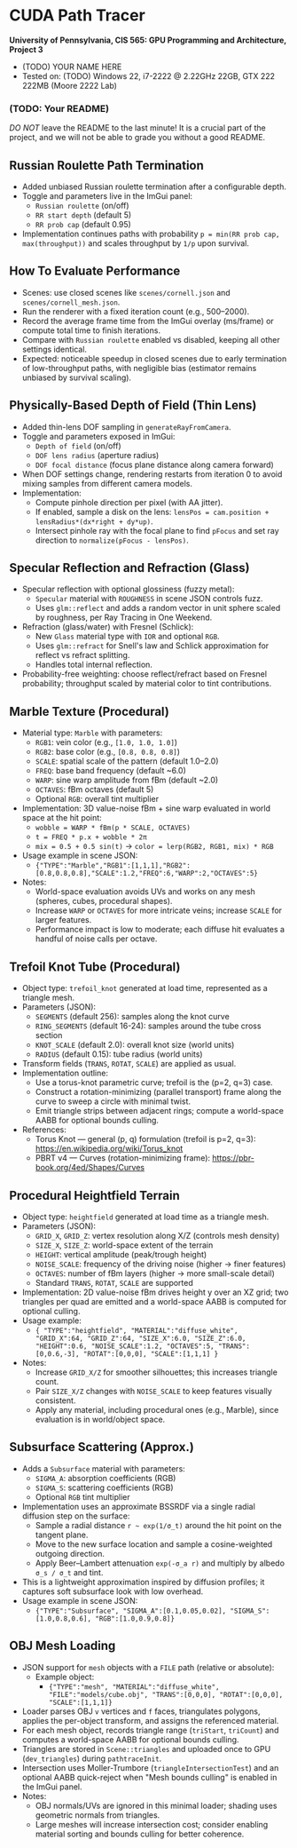 ﻿CUDA Path Tracer
================

**University of Pennsylvania, CIS 565: GPU Programming and Architecture, Project 3**

* (TODO) YOUR NAME HERE
* Tested on: (TODO) Windows 22, i7-2222 @ 2.22GHz 22GB, GTX 222 222MB (Moore 2222 Lab)

### (TODO: Your README)

*DO NOT* leave the README to the last minute! It is a crucial part of the
project, and we will not be able to grade you without a good README.

Russian Roulette Path Termination
---------------------------------

- Added unbiased Russian roulette termination after a configurable depth.
- Toggle and parameters live in the ImGui panel:
  - `Russian roulette` (on/off)
  - `RR start depth` (default 5)
  - `RR prob cap` (default 0.95)
- Implementation continues paths with probability `p = min(RR prob cap, max(throughput))` and scales throughput by `1/p` upon survival.

How To Evaluate Performance
---------------------------

- Scenes: use closed scenes like `scenes/cornell.json` and `scenes/cornell_mesh.json`.
- Run the renderer with a fixed iteration count (e.g., 500–2000).
- Record the average frame time from the ImGui overlay (ms/frame) or compute total time to finish iterations.
- Compare with `Russian roulette` enabled vs disabled, keeping all other settings identical.
- Expected: noticeable speedup in closed scenes due to early termination of low-throughput paths, with negligible bias (estimator remains unbiased by survival scaling).

Physically-Based Depth of Field (Thin Lens)
-------------------------------------------

- Added thin-lens DOF sampling in `generateRayFromCamera`.
- Toggle and parameters exposed in ImGui:
  - `Depth of field` (on/off)
  - `DOF lens radius` (aperture radius)
  - `DOF focal distance` (focus plane distance along camera forward)
- When DOF settings change, rendering restarts from iteration 0 to avoid mixing samples from different camera models.
- Implementation:
  - Compute pinhole direction per pixel (with AA jitter).
  - If enabled, sample a disk on the lens: `lensPos = cam.position + lensRadius*(dx*right + dy*up)`.
  - Intersect pinhole ray with the focal plane to find `pFocus` and set ray direction to `normalize(pFocus - lensPos)`.

Specular Reflection and Refraction (Glass)
------------------------------------------

- Specular reflection with optional glossiness (fuzzy metal):
  - `Specular` material with `ROUGHNESS` in scene JSON controls fuzz.
  - Uses `glm::reflect` and adds a random vector in unit sphere scaled by roughness, per Ray Tracing in One Weekend.
- Refraction (glass/water) with Fresnel (Schlick):
  - New `Glass` material type with `IOR` and optional `RGB`.
  - Uses `glm::refract` for Snell's law and Schlick approximation for reflect vs refract splitting.
  - Handles total internal reflection.
- Probability-free weighting: choose reflect/refract based on Fresnel probability; throughput scaled by material color to tint contributions.

Marble Texture (Procedural)
---------------------------

- Material type: `Marble` with parameters:
  - `RGB1`: vein color (e.g., `[1.0, 1.0, 1.0]`)
  - `RGB2`: base color (e.g., `[0.8, 0.8, 0.8]`)
  - `SCALE`: spatial scale of the pattern (default 1.0–2.0)
  - `FREQ`: base band frequency (default ~6.0)
  - `WARP`: sine warp amplitude from fBm (default ~2.0)
  - `OCTAVES`: fBm octaves (default 5)
  - Optional `RGB`: overall tint multiplier
- Implementation: 3D value-noise fBm + sine warp evaluated in world space at the hit point:
  - `wobble = WARP * fBm(p * SCALE, OCTAVES)`
  - `t = FREQ * p.x + wobble * 2π`
  - `mix = 0.5 + 0.5 sin(t)` → `color = lerp(RGB2, RGB1, mix) * RGB`
- Usage example in scene JSON:
  - `{"TYPE":"Marble","RGB1":[1,1,1],"RGB2":[0.8,0.8,0.8],"SCALE":1.2,"FREQ":6,"WARP":2,"OCTAVES":5}`
- Notes:
  - World-space evaluation avoids UVs and works on any mesh (spheres, cubes, procedural shapes).
  - Increase `WARP` or `OCTAVES` for more intricate veins; increase `SCALE` for larger features.
  - Performance impact is low to moderate; each diffuse hit evaluates a handful of noise calls per octave.

Trefoil Knot Tube (Procedural)
------------------------------

- Object type: `trefoil_knot` generated at load time, represented as a triangle mesh.
- Parameters (JSON):
  - `SEGMENTS` (default 256): samples along the knot curve
  - `RING_SEGMENTS` (default 16-24): samples around the tube cross section
  - `KNOT_SCALE` (default 2.0): overall knot size (world units)
  - `RADIUS` (default 0.15): tube radius (world units)
- Transform fields (`TRANS`, `ROTAT`, `SCALE`) are applied as usual.
- Implementation outline:
  - Use a torus-knot parametric curve; trefoil is the (p=2, q=3) case.
  - Construct a rotation-minimizing (parallel transport) frame along the curve to sweep a circle with minimal twist.
  - Emit triangle strips between adjacent rings; compute a world-space AABB for optional bounds culling.
- References:
  - Torus Knot — general (p, q) formulation (trefoil is p=2, q=3): https://en.wikipedia.org/wiki/Torus_knot
  - PBRT v4 — Curves (rotation-minimizing frame): https://pbr-book.org/4ed/Shapes/Curves

Procedural Heightfield Terrain
-----------------------------

- Object type: `heightfield` generated at load time as a triangle mesh.
- Parameters (JSON):
  - `GRID_X`, `GRID_Z`: vertex resolution along X/Z (controls mesh density)
  - `SIZE_X`, `SIZE_Z`: world-space extent of the terrain
  - `HEIGHT`: vertical amplitude (peak/trough height)
  - `NOISE_SCALE`: frequency of the driving noise (higher → finer features)
  - `OCTAVES`: number of fBm layers (higher → more small-scale detail)
  - Standard `TRANS`, `ROTAT`, `SCALE` are supported
- Implementation: 2D value-noise fBm drives height y over an XZ grid; two triangles per quad are emitted and a world-space AABB is computed for optional culling.
- Usage example:
  - `{ "TYPE":"heightfield", "MATERIAL":"diffuse_white", "GRID_X":64, "GRID_Z":64, "SIZE_X":6.0, "SIZE_Z":6.0, "HEIGHT":0.6, "NOISE_SCALE":1.2, "OCTAVES":5, "TRANS":[0,0.6,-3], "ROTAT":[0,0,0], "SCALE":[1,1,1] }`
- Notes:
  - Increase `GRID_X/Z` for smoother silhouettes; this increases triangle count.
  - Pair `SIZE_X/Z` changes with `NOISE_SCALE` to keep features visually consistent.
  - Apply any material, including procedural ones (e.g., Marble), since evaluation is in world/object space.

Subsurface Scattering (Approx.)
-------------------------------

- Adds a `Subsurface` material with parameters:
  - `SIGMA_A`: absorption coefficients (RGB)
  - `SIGMA_S`: scattering coefficients (RGB)
  - Optional `RGB` tint multiplier
- Implementation uses an approximate BSSRDF via a single radial diffusion step on the surface:
  - Sample a radial distance `r ~ exp(1/σ_t)` around the hit point on the tangent plane.
  - Move to the new surface location and sample a cosine-weighted outgoing direction.
  - Apply Beer–Lambert attenuation `exp(-σ_a r)` and multiply by albedo `σ_s / σ_t` and tint.
- This is a lightweight approximation inspired by diffusion profiles; it captures soft subsurface look with low overhead.
- Usage example in scene JSON:
  - `{"TYPE":"Subsurface", "SIGMA_A":[0.1,0.05,0.02], "SIGMA_S":[1.0,0.8,0.6], "RGB":[1.0,0.9,0.8]}`


OBJ Mesh Loading
----------------

- JSON support for `mesh` objects with a `FILE` path (relative or absolute):
  - Example object:
    - `{"TYPE":"mesh", "MATERIAL":"diffuse_white", "FILE":"models/cube.obj", "TRANS":[0,0,0], "ROTAT":[0,0,0], "SCALE":[1,1,1]}`
- Loader parses OBJ `v` vertices and `f` faces, triangulates polygons, applies the per-object transform, and assigns the referenced material.
- For each mesh object, records triangle range (`triStart`, `triCount`) and computes a world-space AABB for optional bounds culling.
- Triangles are stored in `Scene::triangles` and uploaded once to GPU (`dev_triangles`) during `pathtraceInit`.
- Intersection uses Moller-Trumbore (`triangleIntersectionTest`) and an optional AABB quick-reject when "Mesh bounds culling" is enabled in the ImGui panel.
- Notes:
  - OBJ normals/UVs are ignored in this minimal loader; shading uses geometric normals from triangles.
  - Large meshes will increase intersection cost; consider enabling material sorting and bounds culling for better coherence.
